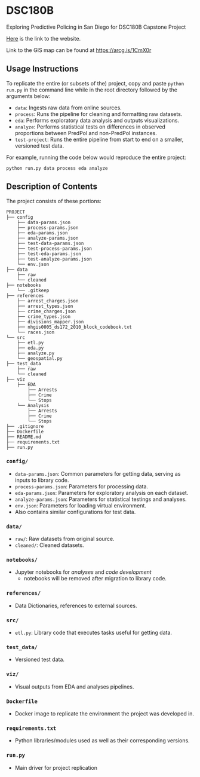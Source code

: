 # DSC180B
Exploring Predictive Policing in San Diego for DSC180B Capstone Project

[Here](https://stephaniemoore14.github.io/predictive_policing_website/) is the link to the website.

Link to the GIS map can be found at https://arcg.is/1CmX0r

## Usage Instructions

To replicate the entire (or subsets of the) project, copy and paste `python run.py` in the command line while in the root directory followed by the arguments below:
* `data`: Ingests raw data from online sources.
* `process`: Runs the pipeline for cleaning and formatting raw datasets.
* `eda`: Performs exploratory data analysis and outputs visualizations.
* `analyze`: Performs statistical tests on differences in observed proportions between PredPol and non-PredPol instances.
* `test-project`: Runs the entire pipeline from start to end on a smaller, versioned test data.

For example, running the code below would reproduce the entire project:

`python run.py data process eda analyze`

## Description of Contents

The project consists of these portions:
```
PROJECT
├── config
    ├── data-params.json
    ├── process-params.json
    ├── eda-params.json
    ├── analyze-params.json
    ├── test-data-params.json
    ├── test-process-params.json
    ├── test-eda-params.json
    ├── test-analyze-params.json
    └── env.json
├── data
    ├── raw
    └── cleaned
├── notebooks
    └── .gitkeep
├── references
    ├── arrest_charges.json
    ├── arrest_types.json
    ├── crime_charges.json
    ├── crime_types.json
    ├── divisions_mapper.json
    ├── nhgis0005_ds172_2010_block_codebook.txt
    └── races.json
└── src
    ├── etl.py
    ├── eda.py
    ├── analyze.py
    └── geospatial.py
├── test_data
    ├── raw
    └── cleaned
├── viz
    ├── EDA
        ├── Arrests
        ├── Crime
        └── Stops
    └── Analysis
        ├── Arrests
        ├── Crime
        └── Stops
├── .gitignore
├── Dockerfile
├── README.md
├── requirements.txt
├── run.py
```

### `config/`

* `data-params.json`: Common parameters for getting data, serving as
  inputs to library code.
* `process-params.json`: Parameters for processing data.
* `eda-params.json`: Parameters for exploratory analysis on each dataset.
* `analyze-params.json`: Parameters for statistical testings and analyses.
* `env.json`: Parameters for loading virtual environment.
* Also contains similar configurations for test data.
  
### `data/`

* `raw/`: Raw datasets from original source.
* `cleaned/`: Cleaned datasets.

### `notebooks/`

* Jupyter notebooks for *analyses* and *code development*
  - notebooks will be removed after migration to library code.

### `references/`

* Data Dictionaries, references to external sources.

### `src/`

* `etl.py`: Library code that executes tasks useful for getting data.

### `test_data/`

* Versioned test data.

### `viz/`

* Visual outputs from EDA and analyses pipelines.

### `Dockerfile`

* Docker image to replicate the environment the project was developed in. 

### `requirements.txt`

* Python libraries/modules used as well as their corresponding versions.

### `run.py`

* Main driver for project replication
